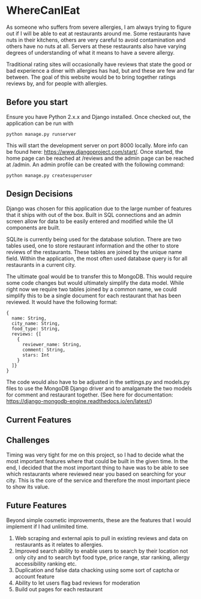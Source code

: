 # WhereCanIEat
As someone who suffers from severe allergies, I am always trying to figure out if I will be able to eat at restaurants around me. Some restaurants have nuts in their kitchens, others are very careful to avoid contamination and others have no nuts at all. Servers at these restaurants also have varying degrees of understanding of what it means to have a severe allergy.

Traditional rating sites will occasionally have reviews that state the good or bad experience a diner with allergies has had, but and these are few and far between. The goal of this website would be to bring together ratings reviews by, and for people with allergies.

## Before you start
Ensure you have Python 2.x.x and Django installed. Once checked out, the application can be run with 
```
python manage.py runserver
```
This will start the development server on port 8000 locally. More info can be found here: https://www.djangoproject.com/start/.
Once started, the home page can be reached at /reviews and the admin page can be reached at /admin. An admin profile can be created with the following command:
```
python manage.py createsuperuser
```

## Design Decisions
Django was chosen for this application due to the large number of features that it ships with out of the box. Built in SQL connections and an admin screen allow for data to be easily entered and modified while the UI components are built.

SQLite is currently being used for the database solution. There are two tables used, one to store restaurant information and the other to store reviews of the restaurants. These tables are joined by the unique name field. Within the application, the most often used database query is for all restaurants in a current city.

The ultimate goal would be to transfer this to MongoDB. This would require some code changes but would ultimately simplify the data model. While right now we require two tables joined by a common name, we could simplify this to be a single document for each restaurant that has been reviewed. It would have the following format:
```
{
  name: String,
  city_name: String,
  food_type: String,
  reviews: {[
    {
      reviewer_name: String,
      comment: String,
      stars: Int
    }
  ]}
}
```
The code would also have to be adjusted in the settings.py and models.py files to use the MongoDB Django driver and to amalgamate the two models for comment and restaurant together.  (See here for documentation: https://django-mongodb-engine.readthedocs.io/en/latest/)

## Current Features

## Challenges
Timing was very tight for me on this project, so I had to decide what the most important features where that could be built in the given time. In the end, I decided that the most important thing to have was to be able to see which restaurants where reviewed near you based on searching for your city. This is the core of the service and therefore the most important piece to show its value.

## Future Features
Beyond simple cosmetic improvements, these are the features that I would implement if I had unlimited time.
1. Web scraping and external apis to pull in existing reviews and data on restaurants as it relates to allergies.
2. Improved search ability to enable users to search by their location not only city and to search byt food type, price range, star ranking, allergy accessibility ranking etc.
3. Duplication and false data chacking using some sort of captcha or account feature
4. Ability to let users flag bad reviews for moderation
5. Build out pages for each restaurant
